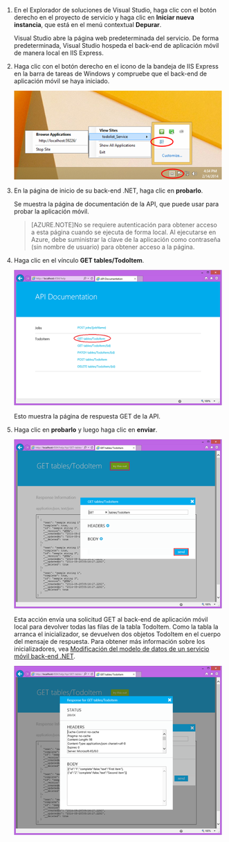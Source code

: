 
1. En el Explorador de soluciones de Visual Studio, haga clic con el botón derecho en el proyecto de servicio y haga clic en **Iniciar nueva instancia**, que está en el menú contextual **Depurar**.

    Visual Studio abre la página web predeterminada del servicio. De forma predeterminada, Visual Studio hospeda el back-end de aplicación móvil de manera local en IIS Express.

2. Haga clic con el botón derecho en el icono de la bandeja de IIS Express en la barra de tareas de Windows y compruebe que el back-end de aplicación móvil se haya iniciado.

	 ![comprobar el servicio móvil en la barra de tareas](./media/mobile-services-dotnet-backend-test-local-service-api-documentation/iis-express-tray.png)

3. En la página de inicio de su back-end .NET, haga clic en **probarlo**.

    Se muestra la página de documentación de la API, que puede usar para probar la aplicación móvil.

	>[AZURE.NOTE]No se requiere autenticación para obtener acceso a esta página cuando se ejecuta de forma local. Al ejecutarse en Azure, debe suministrar la clave de la aplicación como contraseña (sin nombre de usuario) para obtener acceso a la página.

4. Haga clic en el vínculo **GET tables/TodoItem**.

	![](./media/mobile-services-dotnet-backend-test-local-service-api-documentation/service-api-documentation-page.png)
   	
	Esto muestra la página de respuesta GET de la API.

5. Haga clic en **probarlo** y luego haga clic en **enviar**.
 
	![](./media/mobile-services-dotnet-backend-test-local-service-api-documentation/service-try-this-out-get-todoitems.png)

	Esta acción envía una solicitud GET al back-end de aplicación móvil local para devolver todas las filas de la tabla TodoItem. Como la tabla la arranca el inicializador, se devuelven dos objetos TodoItem en el cuerpo del mensaje de respuesta. Para obtener más información sobre los inicializadores, vea [Modificación del modelo de datos de un servicio móvil back-end .NET](../articles/mobile-services-dotnet-backend-how-to-use-code-first-migrations.md).

	![](./media/mobile-services-dotnet-backend-test-local-service-api-documentation/service-try-this-out-get-response.png)

<!---HONumber=August15_HO6-->